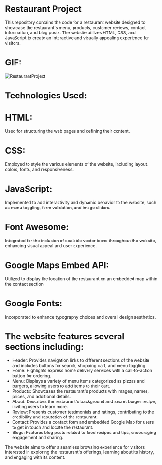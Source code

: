 ﻿# Restaurant Project
This repository contains the code for a restaurant website designed to showcase the restaurant's menu, products, customer reviews, contact information, and blog posts. The website utilizes HTML, CSS, and JavaScript to create an interactive and visually appealing experience for visitors.

# GIF:
![RestaurantProject](https://github.com/SakirParlakbileker/RestaurantProject/assets/147662891/611c0ac5-b47a-474c-abb5-3ccefae41ada)

# Technologies Used:

# HTML: 
Used for structuring the web pages and defining their content.
# CSS: 
Employed to style the various elements of the website, including layout, colors, fonts, and responsiveness.

# JavaScript: 
Implemented to add interactivity and dynamic behavior to the website, such as menu toggling, form validation, and image sliders.

# Font Awesome: 
Integrated for the inclusion of scalable vector icons throughout the website, enhancing visual appeal and user experience.

# Google Maps Embed API: 
Utilized to display the location of the restaurant on an embedded map within the contact section.

# Google Fonts: 
Incorporated to enhance typography choices and overall design aesthetics.

# The website features several sections including:
- Header: Provides navigation links to different sections of the website and includes buttons for search, shopping cart, and menu toggling.
- Home: Highlights express home delivery services with a call-to-action button for ordering.
- Menu: Displays a variety of menu items categorized as pizzas and burgers, allowing users to add items to their cart.
- Products: Showcases the restaurant's products with images, names, prices, and additional details.
- About: Describes the restaurant's background and secret burger recipe, inviting users to learn more.
- Review: Presents customer testimonials and ratings, contributing to the credibility and reputation of the restaurant.
- Contact: Provides a contact form and embedded Google Map for users to get in touch and locate the restaurant.
- Blogs: Features blog posts related to food recipes and tips, encouraging engagement and sharing.
  
The website aims to offer a seamless browsing experience for visitors interested in exploring the restaurant's offerings, learning about its history, and engaging with its content.
